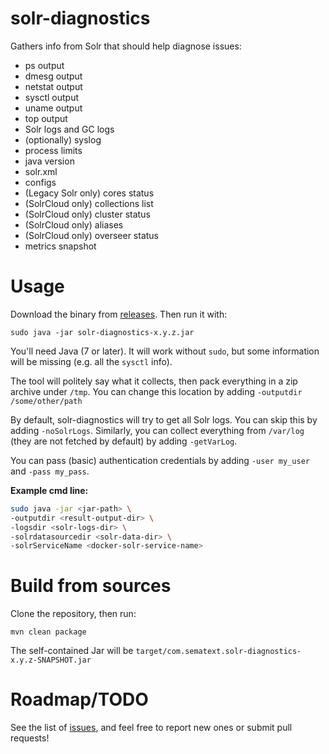 # solr-diagnostics
Gathers info from Solr that should help diagnose issues:
* ps output
* dmesg output
* netstat output
* sysctl output
* uname output
* top output
* Solr logs and GC logs
* (optionally) syslog
* process limits
* java version
* solr.xml
* configs
* (Legacy Solr only) cores status
* (SolrCloud only) collections list
* (SolrCloud only) cluster status
* (SolrCloud only) aliases
* (SolrCloud only) overseer status
* metrics snapshot

# Usage
Download the binary from [releases](https://github.com/sematext/solr-diagnostics/releases). Then run it with:

    sudo java -jar solr-diagnostics-x.y.z.jar

You'll need Java (7 or later). It will work without `sudo`, but some information will be missing (e.g. all the `sysctl` info).

The tool will politely say what it collects, then pack everything in a zip archive under `/tmp`. You can change this location by adding `-outputdir /some/other/path`

By default, solr-diagnostics will try to get all Solr logs. You can skip this by adding `-noSolrLogs`. Similarly, you can collect everything from `/var/log` (they are not fetched by default) by adding `-getVarLog`.

You can pass (basic) authentication credentials by adding `-user my_user` and `-pass my_pass`.

**Example cmd line:**

```bash
sudo java -jar <jar-path> \
-outputdir <result-output-dir> \ 
-logsdir <solr-logs-dir> \
-solrdatasourcedir <solr-data-dir> \
-solrServiceName <docker-solr-service-name>
```


# Build from sources
Clone the repository, then run:

    mvn clean package
The self-contained Jar will be `target/com.sematext.solr-diagnostics-x.y.z-SNAPSHOT.jar`
# Roadmap/TODO
See the list of [issues](https://github.com/sematext/solr-diagnostics/issues), and feel free to report new ones or submit pull requests!

